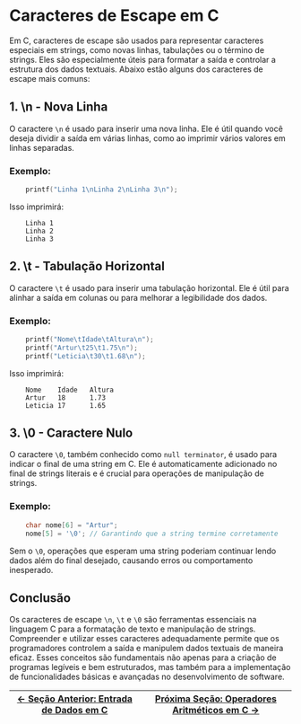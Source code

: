 # Caracteres de Escape em C

Em C, caracteres de escape são usados para representar caracteres especiais em strings, como novas linhas, tabulações ou o término de strings. Eles são especialmente úteis para formatar a saída e controlar a estrutura dos dados textuais. Abaixo estão alguns dos caracteres de escape mais comuns:

## 1. \n - Nova Linha

O caractere `\n` é usado para inserir uma nova linha. Ele é útil quando você deseja dividir a saída em várias linhas, como ao imprimir vários valores em linhas separadas.

### Exemplo:
```c
    printf("Linha 1\nLinha 2\nLinha 3\n");
```

Isso imprimirá:
```plaintext
    Linha 1
    Linha 2
    Linha 3
```

## 	2. \t - Tabulação Horizontal

O caractere `\t` é usado para inserir uma tabulação horizontal. Ele é útil para alinhar a saída em colunas ou para melhorar a legibilidade dos dados.

### Exemplo:
```c
    printf("Nome\tIdade\tAltura\n");
    printf("Artur\t25\t1.75\n");
    printf("Leticia\t30\t1.68\n");
```

Isso imprimirá:
```plaintext
    Nome    Idade   Altura
    Artur   18      1.73
    Leticia 17      1.65
```

## 	3. \0 - Caractere Nulo

O caractere `\0`, também conhecido como `null terminator`, é usado para indicar o final de uma string em C. Ele é automaticamente adicionado no final de strings literais e é crucial para operações de manipulação de strings.

### Exemplo:
```c
    char nome[6] = "Artur";
    nome[5] = '\0'; // Garantindo que a string termine corretamente
```

Sem o `\0`, operações que esperam uma string poderiam continuar lendo dados além do final desejado, causando erros ou comportamento inesperado.

## Conclusão

Os caracteres de escape `\n`, `\t` e `\0` são ferramentas essenciais na linguagem C para a formatação de texto e manipulação de strings. Compreender e utilizar esses caracteres adequadamente permite que os programadores controlem a saída e manipulem dados textuais de maneira eficaz. Esses conceitos são fundamentais não apenas para a criação de programas legíveis e bem estruturados, mas também para a implementação de funcionalidades básicas e avançadas no desenvolvimento de software.

| [← Seção Anterior: Entrada de Dados em C](https://github.com/ArturColen/Pre-AEDS1-Workshop/blob/main/materiais/02-entrada-e-saida-de-dados/02.04-entrada-de-dados.md) | [Próxima Seção: Operadores Aritméticos em C →](https://github.com/ArturColen/Pre-AEDS1-Workshop/blob/main/materiais/03-processamento-de-dados/03.01-operadores-aritmeticos.md) |
|---------------------------|------------------------------------------------------|
